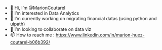 - 👋 Hi, I’m @MarionCoutarel
- 👀 I’m interested in Data Analytics
- 🌱 I’m currently working on migrating financial datas (using python and uipath)
- 💞️ I’m looking to collaborate on data viz
- 📫 How to reach me : https://www.linkedin.com/in/marion-huez-coutarel-b06b392/

<!---
MarionCoutarel/MarionCoutarel is a ✨ special ✨ repository because its `README.md` (this file) appears on your GitHub profile.
You can click the Preview link to take a look at your changes.
--->
